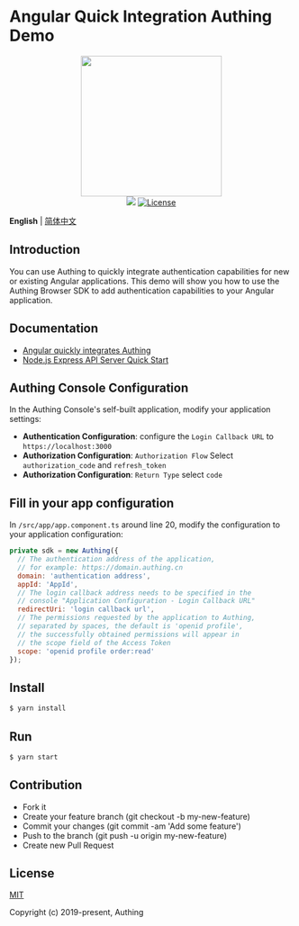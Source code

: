 # Angular Quick Integration Authing Demo

<div align=center>
  <img width="250" src="https://files.authing.co/authing-console/authing-logo-new-20210924.svg" />
</div>

<div align=center>
  <a href="https://forum.authing.cn/" target="_blank"><img src="https://img.shields.io/badge/chat-forum-blue" /></a>
  <a href="https://opensource.org/licenses/MIT" target="_blank"><img src="https://img.shields.io/badge/License-MIT-success" alt="License"></a>
</div>

**English** | [简体中文](./README.zh-CN.md)

## Introduction

You can use Authing to quickly integrate authentication capabilities for new or existing Angular applications. This demo will show you how to use the Authing Browser SDK to add authentication capabilities to your Angular application.

## Documentation

- [Angular quickly integrates Authing](https://docs.authing.cn/v2/en/quickstarts/spa/angular.html)
- [Node.js Express API Server Quick Start](https://docs.authing.cn/v2/en/quickstarts/apiServer/nodeJsExpress/)


## Authing Console Configuration

In the Authing Console's self-built application, modify your application settings:

- **Authentication Configuration**: configure the `Login Callback URL` to `https://localhost:3000`
- **Authorization Configuration**: `Authorization Flow` Select `authorization_code` and `refresh_token`
- **Authorization Configuration**: `Return Type` select `code`


## Fill in your app configuration

In `/src/app/app.component.ts` around line 20, modify the configuration to your application configuration:

```js
private sdk = new Authing({
  // The authentication address of the application, 
  // for example: https://domain.authing.cn
  domain: 'authentication address',
  appId: 'AppId',
  // The login callback address needs to be specified in the 
  // console "Application Configuration - Login Callback URL"
  redirectUri: 'login callback url',
  // The permissions requested by the application to Authing, 
  // separated by spaces, the default is 'openid profile', 
  // the successfully obtained permissions will appear in 
  // the scope field of the Access Token
  scope: 'openid profile order:read'
});
```


## Install

```bash
$ yarn install
```


## Run

```bash
$ yarn start
```


## Contribution

- Fork it
- Create your feature branch (git checkout -b my-new-feature)
- Commit your changes (git commit -am 'Add some feature')
- Push to the branch (git push -u origin my-new-feature)
- Create new Pull Request


## License

[MIT](https://opensource.org/licenses/MIT)

Copyright (c) 2019-present, Authing
